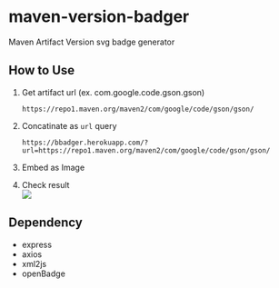 # maven-version-badger
Maven Artifact Version svg badge generator

## How to Use

1. Get artifact url (ex. com.google.code.gson.gson)
    ```
    https://repo1.maven.org/maven2/com/google/code/gson/gson/
    ```

2. Concatinate as `url` query
    ```
    https://bbadger.herokuapp.com/?url=https://repo1.maven.org/maven2/com/google/code/gson/gson/
    ```

3. Embed as Image

4. Check result  
    ![](https://bbadger.herokuapp.com/?url=https://repo1.maven.org/maven2/com/google/code/gson/gson/)


## Dependency
* express
* axios
* xml2js
* openBadge
